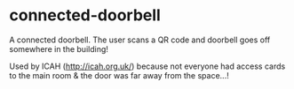 connected-doorbell
==================

A connected doorbell. The user scans a QR code and doorbell goes off somewhere in the building!

Used by ICAH (http://icah.org.uk/) because not everyone had access cards to the main room & the door was far away from the space...!
